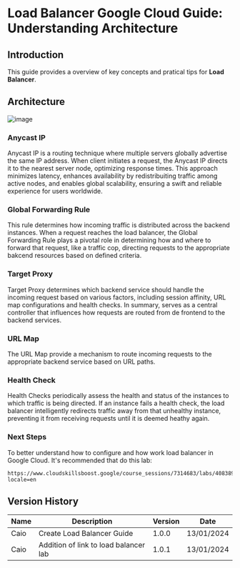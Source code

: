 # Load Balancer Google Cloud Guide: Understanding Architecture

## Introduction

This guide provides a overview of key concepts and pratical tips for **Load Balancer**.

## Architecture

![image](https://github.com/oCaioOliveira/Codex/assets/54439337/f8d47307-e35b-4bf8-9fff-e46a0aad30f8)

### Anycast IP

Anycast IP is a routing technique where multiple servers globally advertise the same IP address. When client initiates a request, the Anycast IP directs it to the nearest server node, optimizing response times. This approach minimizes latency, enhances availability by redistribuiting traffic among active nodes, and enables global scalability, ensuring a swift and reliable experience for users worldwide.

### Global Forwarding Rule

This rule determines how incoming traffic is distributed across the backend instances. When a request reaches the load balancer, the Global Forwarding Rule plays a pivotal role in determining how and where to forward that request, like a traffic cop, directing requests to the appropriate bakcend resources based on defined criteria.

### Target Proxy 

Target Proxy determines which backend service should handle the incoming request based on various factors, including session affinity, URL map configurations and health checks. In summary, serves as a central controller that influences how requests are routed from de frontend to the backend services.

### URL Map

The URL Map provide a mechanism to route incoming requests to the appropriate backend service based on URL paths.

### Health Check

Health Checks periodically assess the health and status of the instances to which traffic is being directed. If an instance fails a health check, the load balancer intelligently redirects traffic away from that unhealthy instance, preventing it from receiving requests until it is deemed heathy again.

### Next Steps

To better understand how to configure and how work load balancer in Google Cloud. It's recommended that do this lab:

```
https://www.cloudskillsboost.google/course_sessions/7314683/labs/408389?locale=en
``` 

## Version History

Name | Description | Version | Date |
---- | ----------- | ------- | ---- |
Caio | Create Load Balancer Guide | 1.0.0 | 13/01/2024 |
Caio | Addition of link to load balancer lab | 1.0.1 | 13/01/2024 |
